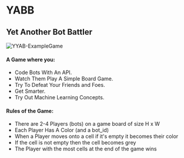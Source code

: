 # YABB
## Yet Another Bot Battler
![YYAB-ExampleGame](https://user-images.githubusercontent.com/29058721/164315451-c49472ea-cef3-4881-a796-b5366d494837.gif)
#### A Game where you:
- Code Bots With An API.
- Watch Them Play A Simple Board Game.
- Try To Defeat Your Friends and Foes.
- Get Smarter.
- Try Out Machine Learning Concepts.

#### Rules of the Game:
- There are 2-4 Players (bots) on a game board of size H x W
- Each Player Has A Color (and a bot_id)
- When a Player moves onto a cell if it's empty it becomes their color
- If the cell is not empty then the cell becomes grey
- The Player with the most cells at the end of the game wins
